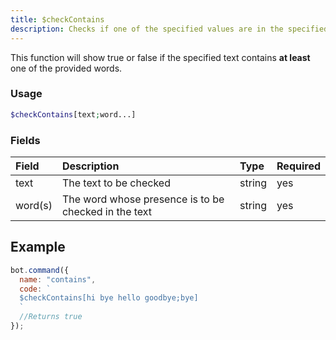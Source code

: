 ```yaml
---
title: $checkContains
description: Checks if one of the specified values are in the specified text. Returns boolean.
---
```


This function will show true or false if the specified text contains **at least** one of the provided words.

### Usage 
```php
$checkContains[text;word...]
```
### Fields

| Field | Description | Type | Required |
| :--- | :--- | :--- | :--- |
| text | The text to be checked | string | yes |
| word\(s\) | The word whose presence is to be checked in the text | string | yes |

## Example

```javascript
bot.command({
  name: "contains",
  code: `
  $checkContains[hi bye hello goodbye;bye]
  `
  //Returns true
});
```

